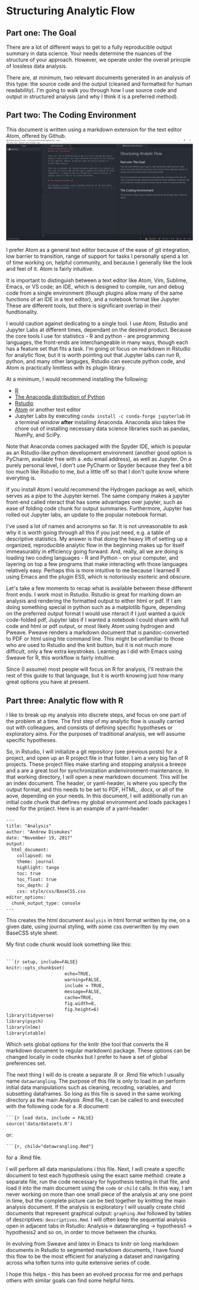 # Structuring Analytic Flow #
## Part one: The Goal ##

There are a lot of different ways to get to a fully reproducible output summary in data science. Your needs determine the nuances of the structure of your approach. However, we operate under the overall princple of lossless data analysis.

There are, at minimum, two relevant documents generated in an analysis of this type: the source code and the output (cleaned and formatted for human readability). I'm going to walk you through how I use source code and output in structured analysis (and why I think it is a preferred method).

## Part two: The Coding Environment ##

This document is written using a markdown extension for the text editor Atom, offered by Github.
![Atom](atom.png)

I prefer Atom as a general text editor because of the ease of git integration, low barrier to transition, range of support for tasks I personally spend a lot of time working on, helpful community, and because I generally like the look and feel of it. Atom is fairly intuitive.

It is important to distinguish between a text editor like Atom, Vim, Sublime, Emacs, or VS code; an IDE, which is designed to compile, run and debug code from a single environment (though plugins allow many of the same functions of an IDE in a text editor), and a notebook format like Jupyter. These are different tools, but there is significant overlap in their fundtionality.

I would caution against dedicating to a single tool. I use Atom, Rstudio and Jupyter Labs at different times, dependant on the desired product. Because the core tools I use for statistics - R and python - are programming languages, the front-ends are interchangeable in many ways, though each has a feature set that fits a task. I'm going ot focus on markdown in Rstudio for analytic flow, but it is worth pointing out that Jupyter labs can run R, python, and many other languges, Rstudio can execute python code, and Atom is practically limitless with its plugin library.

At a minimum, I would recommend installing the following:
-   [R ](https://www.r-project.org/)
-   [The Anaconda distribution of Python ](https://www.anaconda.com/download/)
-   [Rstudio](https://www.rstudio.com/)
-   [Atom](https://atom.io/) or another text editor
-   Jupyter Labs by executing ```conda install -c conda-forge jupyterlab```
in a terminal window **after** installing Anaconda. Anaconda also takes the chore out of installing necessary data science libraries such as pandas, NumPy, and SciPy.

Note that Anaconda comes packaged with the Spyder IDE, which is popular as an Rstudio-like python development environment (another good option is PyCharm, available free with a .edu email address), as well as Jupyter. On a purely personal level, I don't use PyCharm or Spyder because they feel a bit too much like Rstudio to me, but a little off so that I don't quite know where everyting is.

If you install Atom I would recommend the Hydrogen package as well, which serves as a pipe to the Jupyter kernel. The same company makes a jupyter front-end called nteract that has some advantages over jupyter, such as ease of folding code chunk for output summaries. Furthermore, Jupyter has rolled out Jupyter labs, an update to the popular notebook format.

I've used a lot of names and acronyms so far. It is not unreasonable to ask why it is worth going through all this if you just need, e.g. a table of descriptive statistics. My answer is that doing the heavy lift of setting up a organized, reproducible analytic flow in the beginning makes up for itself immeasurably in efficiency going forward. And, really, all we are doing  is loading two coding languages - R and Python - on your computer, and layering on top a few programs that make interacting wth those languages relatively easy. Perhaps this is more intuitive to me because I learned R using Emacs and the plugin ESS, which is notoriously esoteric and obscure.

Let's take a few moments to recap what is available between these different front ends. I work most in Rstudio. Rstudio is great for marking down an analysis and rendering the formatted output to either html or pdf. If I am doing something special in python such as a matplotlib figure, depending on the preferred output format I would use nteract if I just wanted a quick code-folded pdf, Jupyter labs if I wanted a notebook I could share with full code and html or pdf output, or most likely Atom using hydrogen and Pweave. Pweave renders a markdown document that is pandoc-converted to PDF or html using hte command line. This might be unfamiliar to those who are used to Rstudio and the knit button, but it is not much more difficult, only a few extra keystrokes. Learning as I did with Emacs using Sweave for R, this workflow is fairly intuitive.

Since (I assume) most people will focus on R for analysis, I'll restrain the rest of this guide to that language, but it is worth knowing just how many great options you have at present.

## Part three: Analytic flow with R ##

I like to break up my analysis into discrete steps, and focus on one part of the problem at a time. The first step of my analytic flow is usually carried out with colleagues, and consists of defining specific hypotheses or exploratory aims. For the purposes of traditional analysis, we will assume specific hypotheses.

So, in Rstudio, I will initialize a git repository (see previous posts) for a project, and open up an R project file in that folder. I am a very big fan of R projects. These project files make starting and stopping analysis a breeze and a are a great tool for synchronization andenvironment-maintenance. In that working directory, I will open a new markdown document. This will be an index document. The header, or yaml-header, is where you specify the output format, and this needs to be set to PDF, HTML, .docx, or all of the aove, depending on your needs. In this document, I will additionally run an initial code chunk that defines my global environment and loads packages I need for the project.
Here is an example of a yaml-header:
```
---
title: "Analysis"
author: "Andrew Dismukes"
date: "November 19, 2017"
output:
  html_document:
    collapsed: no
    theme: journal
    highlight: tango
    toc: true
    toc_float: true
    toc_depth: 2
    css: style/css/BaseCSS.css
editor_options:
  chunk_output_type: console
---
```
This creates the html document  ```Analysis``` in html format written by me, on a given date, using journal styling, with some css overwritten by my own BaseCSS style sheet.

My first code chunk would look something like this:

```

```{r setup, include=FALSE}
knitr::opts_chunk$set(
                      echo=TRUE,
                      warning=FALSE,
                      include = TRUE,
                      message=FALSE,
                      cache=TRUE,
                      fig.width=8,
                      fig.height=6)
library(tidyverse)
library(psych)
library(nlme)
library(xtable)
```
Which sets global options for the knitr (the tool that converts the R markdown document to regular markdown) package. These options can be changed locally in code chunks but I prefer to have a set of global preferences set.

The next thing I will do is create a separate .R or .Rmd file which I usually name ```datawrangling```. The purpose of this file is  only to load in an perform initial data manipulations such as cleaning, recoding, variables, and subsetting dataframes. So long as this file is saved in the same working directory as the main Analysis .Rmd file, it can be called to and executed with the following code for a .R document:

```
```{r load data, include = FALSE}
source('data/datasets.R')
```
or:
```
```{r, child="datawrangling.Rmd"}
```

for a .Rmd file.

I will perform all data manipulations i this file. Next, I will create a specific document to test each hypothesis using the exact same method: create a separate file, run the code necessary for hypothesis testing in that file, and load it into the main document using the ```code``` or ```child``` calls. In this way, I am never working on more than one small piece of the analysis at any one point in time, but the complete picture can be tied together by knitting the main analysis document. If the analysis is exploratory I will usually create child documents that represent graphical output: ```graphing.Rmd``` followed by tables of descriptives: ```descriptives.Rmd```. I will often keep the sequential analysis open in adjacent tabs in Rstudio: Analysis-> datawrangling -> hypothesis1 -> hypothesis2 and so on, in order to move between the chunks.

In evolving from Sweave and latex in Emacs to knitr on long markdown documents in Rstudio to segmented markdown documents, I have found this flow to be the most efficient for analyzing a dataset and navigating across wha toften turns into quite extensive series of code.

I hope this helps - this has been an evolved process for me and perhaps others with similar goals can find some helpful hints.
